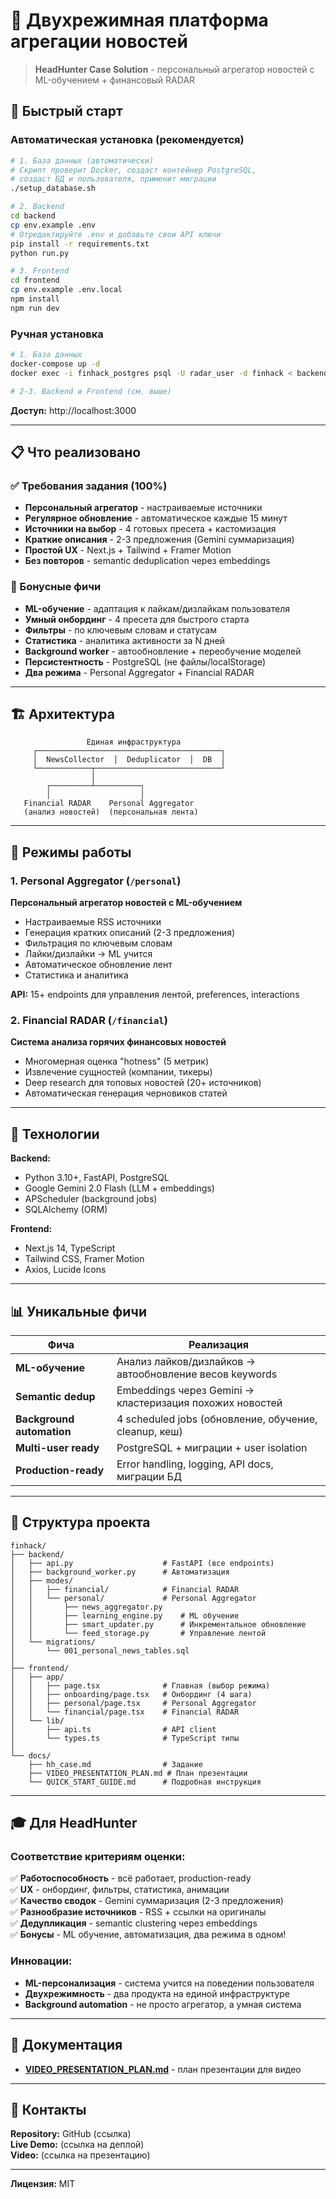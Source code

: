 # 🎯 Двухрежимная платформа агрегации новостей

> **HeadHunter Case Solution** - персональный агрегатор новостей с ML-обучением + финансовый RADAR

## 🚀 Быстрый старт

### Автоматическая установка (рекомендуется)

```bash
# 1. База данных (автоматически)
# Скрипт проверит Docker, создаст контейнер PostgreSQL, 
# создаст БД и пользователя, применит миграции
./setup_database.sh

# 2. Backend
cd backend
cp env.example .env
# Отредактируйте .env и добавьте свои API ключи
pip install -r requirements.txt
python run.py

# 3. Frontend
cd frontend
cp env.example .env.local
npm install
npm run dev
```

### Ручная установка

```bash
# 1. База данных
docker-compose up -d
docker exec -i finhack_postgres psql -U radar_user -d finhack < backend/migrations/001_personal_news_tables.sql

# 2-3. Backend и Frontend (см. выше)
```

**Доступ:** http://localhost:3000

---

## 📋 Что реализовано

### ✅ Требования задания (100%)
- **Персональный агрегатор** - настраиваемые источники
- **Регулярное обновление** - автоматическое каждые 15 минут
- **Источники на выбор** - 4 готовых пресета + кастомизация
- **Краткие описания** - 2-3 предложения (Gemini суммаризация)
- **Простой UX** - Next.js + Tailwind + Framer Motion
- **Без повторов** - semantic deduplication через embeddings

### 🌟 Бонусные фичи
- **ML-обучение** - адаптация к лайкам/дизлайкам пользователя
- **Умный онбординг** - 4 пресета для быстрого старта
- **Фильтры** - по ключевым словам и статусам
- **Статистика** - аналитика активности за N дней
- **Background worker** - автообновление + переобучение моделей
- **Персистентность** - PostgreSQL (не файлы/localStorage)
- **Два режима** - Personal Aggregator + Financial RADAR

---

## 🏗️ Архитектура

```
                 Единая инфраструктура
     ┌─────────────────────────────────────────┐
     │  NewsCollector  │  Deduplicator  │  DB  │
     └────────────┬────────────────────────────┘
                  │
        ┌─────────┴──────────┐
        │                    │
   Financial RADAR    Personal Aggregator
   (анализ новостей)  (персональная лента)
```

---

## 🎯 Режимы работы

### 1. Personal Aggregator (`/personal`)
**Персональный агрегатор новостей с ML-обучением**

- Настраиваемые RSS источники
- Генерация кратких описаний (2-3 предложения)
- Фильтрация по ключевым словам
- Лайки/дизлайки → ML учится
- Автоматическое обновление лент
- Статистика и аналитика

**API:** 15+ endpoints для управления лентой, preferences, interactions

### 2. Financial RADAR (`/financial`)
**Система анализа горячих финансовых новостей**

- Многомерная оценка "hotness" (5 метрик)
- Извлечение сущностей (компании, тикеры)
- Deep research для топовых новостей (20+ источников)
- Автоматическая генерация черновиков статей

---

## 🔧 Технологии

**Backend:**
- Python 3.10+, FastAPI, PostgreSQL
- Google Gemini 2.0 Flash (LLM + embeddings)
- APScheduler (background jobs)
- SQLAlchemy (ORM)

**Frontend:**
- Next.js 14, TypeScript
- Tailwind CSS, Framer Motion
- Axios, Lucide Icons

---

## 📊 Уникальные фичи

| Фича | Реализация |
|------|-----------|
| **ML-обучение** | Анализ лайков/дизлайков → автообновление весов keywords |
| **Semantic dedup** | Embeddings через Gemini → кластеризация похожих новостей |
| **Background automation** | 4 scheduled jobs (обновление, обучение, cleanup, кеш) |
| **Multi-user ready** | PostgreSQL + миграции + user isolation |
| **Production-ready** | Error handling, logging, API docs, миграции БД |

---

## 📁 Структура проекта

```
finhack/
├── backend/
│   ├── api.py                    # FastAPI (все endpoints)
│   ├── background_worker.py      # Автоматизация
│   ├── modes/
│   │   ├── financial/            # Financial RADAR
│   │   └── personal/             # Personal Aggregator
│   │       ├── news_aggregator.py
│   │       ├── learning_engine.py    # ML обучение
│   │       ├── smart_updater.py      # Инкрементальное обновление
│   │       └── feed_storage.py       # Управление лентой
│   └── migrations/
│       └── 001_personal_news_tables.sql
│
├── frontend/
│   ├── app/
│   │   ├── page.tsx              # Главная (выбор режима)
│   │   ├── onboarding/page.tsx   # Онбординг (4 шага)
│   │   ├── personal/page.tsx     # Personal Aggregator
│   │   └── financial/page.tsx    # Financial RADAR
│   └── lib/
│       ├── api.ts                # API client
│       └── types.ts              # TypeScript типы
│
└── docs/
    ├── hh_case.md                # Задание
    ├── VIDEO_PRESENTATION_PLAN.md # План презентации
    └── QUICK_START_GUIDE.md      # Подробная инструкция
```

---

## 🎓 Для HeadHunter

### Соответствие критериям оценки:

✅ **Работоспособность** - всё работает, production-ready  
✅ **UX** - онбординг, фильтры, статистика, анимации  
✅ **Качество сводок** - Gemini суммаризация (2-3 предложения)  
✅ **Разнообразие источников** - RSS + ссылки на оригиналы  
✅ **Дедупликация** - semantic clustering через embeddings  
✅ **Бонусы** - ML обучение, автоматизация, два режима в одном!

### Инновации:
- **ML-персонализация** - система учится на поведении пользователя
- **Двухрежимность** - два продукта на единой инфраструктуре
- **Background automation** - не просто агрегатор, а умная система

---

## 📖 Документация

- **[VIDEO_PRESENTATION_PLAN.md](VIDEO_PRESENTATION_PLAN.md)** - план презентации для видео

---

## 📧 Контакты

**Repository:** GitHub (ссылка)  
**Live Demo:** (ссылка на деплой)  
**Video:** (ссылка на презентацию)

---

**Лицензия:** MIT

